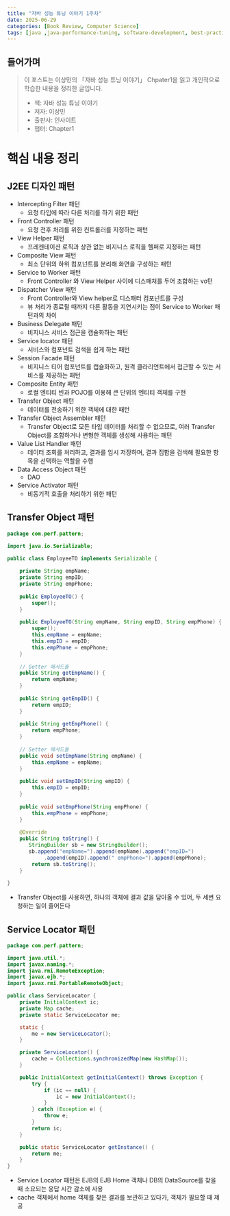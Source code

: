 ```yaml
---
title: "자바 성능 튜닝 이야기 1주차"
date: 2025-06-29
categories: [Book Review, Computer Science]
tags: [java ,java-performance-tuning, software-development, best-practices, 이상민]
---
```


## 들어가며
> 이 포스트는 이상민의 「자바 성능 튜닝 이야기」 Chpater1을 읽고 개인적으로 학습한 내용을 정리한 글입니다.
> - 책: 자바 성능 튜닝 이야기
> - 저자: 이상민
> - 출판사: 인사이트
> - 챕터: Chapter1

# 핵심 내용 정리

## J2EE 디자인 패턴
- Intercepting Filter 패턴
    - 요청 타입에 따라 다른 처리를 하기 위한 패턴
- Front Controller 패턴
    - 요청 전후 처리를 위한 컨트롤러를 지정하는 패턴
- View Helper 패턴
    - 프레젠테이션 로직과 상관 없는 비지니스 로직을 헬퍼로 지정하는 패턴
- Composite View 패턴
    - 최소 단위의 하위 컴포넌트를 분리해 화면을 구성하는 패턴
- Service to Worker 패턴
    - Front Controller 와 View Helper 사이에 디스패처를 두어 조합하는 vo턴
- Dispatcher View 패턴
    - Front Controller와 View helper로 디스패터 컴포넌트를 구성
    - 뷰 처리가 종료될 때까지 다른 활동을 지연시키는 점이 Service to Worker 패턴과의 차이
- Business Delegate 패턴
    - 비지니스 서비스 접근을 캡슐화하는 패턴
- Service locator 패턴
    - 서비스와 컴포넌트 검색을 쉽게 하는 패턴
- Session Facade 패턴
    - 비지니스 티어 컴포넌트를 캡슐화하고, 원격 클라리언트에서 접근할 수 있는 서비스를 제공하는 패턴
- Composite Entity 패턴
    - 로컬 엔티티 빈과 POJO를 이용해 큰 단위의 엔티티 객체를 구현
- Transfer Object 패턴
    - 데이터를 전송하기 위한 객체에 대한 패턴
- Transfer Object Assembler 패턴
    - Transfer Object로 모든 타입 데이터를 처리할 수 없으므로, 여러 Transfer Object를 조합하거나 변형한 객체를 생성해 사용하는 패턴
- Value List Handler 패턴
    - 데이터 조회를 처리하고, 결과를 임시 저장하며, 결과 집합을 검색해 필요한 항목을 선택하는 역할을 수행
- Data Access Object 패턴
    - DAO
- Service Activator 패턴
    - 비동기적 호출을 처리하기 위한 패턴

## Transfer Object 패턴

```java
package com.perf.pattern;

import java.io.Serializable;

public class EmployeeTO implements Serializable {
    
    private String empName;
    private String empID;
    private String empPhone;
    
    public EmployeeTO() {
        super();
    }
    
    public EmployeeTO(String empName, String empID, String empPhone) {
        super();
        this.empName = empName;
        this.empID = empID;
        this.empPhone = empPhone;
    }
    
    // Getter 메서드들
    public String getEmpName() {
        return empName;
    }
    
    public String getEmpID() {
        return empID;
    }
    
    public String getEmpPhone() {
        return empPhone;
    }
    
    // Setter 메서드들
    public void setEmpName(String empName) {
        this.empName = empName;
    }
    
    public void setEmpID(String empID) {
        this.empID = empID;
    }
    
    public void setEmpPhone(String empPhone) {
        this.empPhone = empPhone;
    }
    
    @Override
    public String toString() {
       StringBuilder sb = new StringBuilder();
       sb.append("empName=").append(empName).append("empID=")
            .append(empID).append(" empPhone=").append(empPhone);
        return sb.toString();
    }
    
}
```

- Transfer Object를 사용하면, 하나의 객체에 결과 값을 담아올 수 있어, 두 세번 요청하는 일이 줄어든다

## Service Locator 패턴

```java
package com.perf.pattern;

import java.util.*;
import javax.naming.*;
import java.rmi.RemoteException;
import javax.ejb.*;
import javax.rmi.PortableRemoteObject;

public class ServiceLocator {
    private InitialContext ic;
    private Map cache;
    private static ServiceLocator me;

    static {
        me = new ServiceLocator();
    }

    private ServiceLocator() {
        cache = Collections.synchronizedMap(new HashMap());
    }

    public InitialContext getInitialContext() throws Exception {
        try {
            if (ic == null) {
                ic = new InitialContext();
            }
        } catch (Exception e) {
            throw e;
        }
        return ic;
    }

    public static ServiceLocator getInstance() {
        return me;
    }
}
```

- Service Locator 패턴은 EJB의 EJB Home 객체나 DB의 DataSource를 찾을 때 소요되는 응답 시간 감소에 사용
- cache 객체에서 home 객체를 찾은 결과를 보관하고 있다가, 객체가 필요할 때 제공